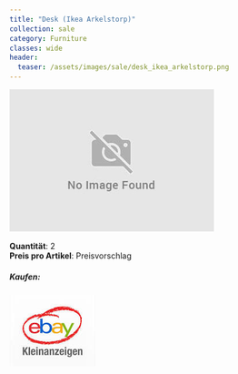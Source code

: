 ```yaml
---
title: "Desk (Ikea Arkelstorp)"
collection: sale
category: Furniture
classes: wide
header: 
  teaser: /assets/images/sale/desk_ikea_arkelstorp.png
---
```




<a href="">
  <img src="/assets/images/sale/desk_ikea_arkelstorp.png" alt="Desk (Ikea Arkelstorp)">
</a>

   **Quantit&#228;t**: 2  
   **Preis pro Artikel**: Preisvorschlag  


##### Kaufen:
<a href="">
  <img src="/assets/images/ebay.png" alt="Ebay Kleinanzeigen" border: 5px solid #555;>
</a>

